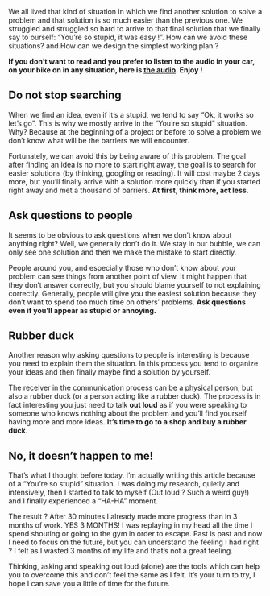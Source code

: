 We all lived that kind of situation in which we find another solution to solve a problem and that solution is so much easier than the previous one. We struggled and struggled so hard to arrive to that final solution that we finally say to ourself: “You’re so stupid, it was easy !”. How can we avoid these situations? and How can we design the simplest working plan ?

**If you don’t want to read and you prefer to listen to the audio in your car, on your bike on in any situation, here is [the audio](https://www.podbean.com/media/share/pb-jq9gz-87d822). Enjoy !**

## Do not stop searching

When we find an idea, even if it’s a stupid, we tend to say “Ok, it works so let’s go”. This is why we mostly arrive in the “You’re so stupid” situation. Why? Because at the beginning of a project or before to solve a problem we don’t know what will be the barriers we will encounter.

Fortunately, we can avoid this by being aware of this problem. The goal after finding an idea is no more to start right away, the goal is to search for easier solutions (by thinking, googling or reading). It will cost maybe 2 days more, but you’ll finally arrive with a solution more quickly than if you started right away and met a thousand of barriers. **At first, think more, act less.**

## Ask questions to people

It seems to be obvious to ask questions when we don’t know about anything right? Well, we generally don’t do it. We stay in our bubble, we can only see one solution and then we make the mistake to start directly.

People around you, and especially those who don’t know about your problem can see things from another point of view. It might happen that they don’t answer correctly, but you should blame yourself to not explaining correctly. Generally, people will give you the easiest solution because they don’t want to spend too much time on others’ problems. **Ask questions even if you’ll appear as stupid or annoying.**

## Rubber duck

Another reason why asking questions to people is interesting is because you need to explain them the situation. In this process you tend to organize your ideas and then finally maybe find a solution by yourself.

The receiver in the communication process can be a physical person, but also a rubber duck (or a person acting like a rubber duck). The process is in fact interesting you just need to talk **out loud** as if you were speaking to someone who knows nothing about the problem and you’ll find yourself having more and more ideas. **It’s time to go to a shop and buy a rubber duck.**

## No, it doesn’t happen to me!

That’s what I thought before today. I’m actually writing this article because of a “You’re so stupid” situation. I was doing my research, quietly and intensively, then I started to talk to myself (Out loud ? Such a weird guy!) and I finally experienced a “HA-HA” moment.

The result ? After 30 minutes I already made more progress than in 3 months of work. YES 3 MONTHS! I was replaying in my head all the time I spend shouting or going to the gym in order to escape. Past is past and now I need to focus on the future, but you can understand the feeling I had right ? I felt as I wasted 3 months of my life and that’s not a great feeling.

Thinking, asking and speaking out loud (alone) are the tools which can help you to overcome this and don’t feel the same as I felt. It’s your turn to try, I hope I can save you a little of time for the future.

